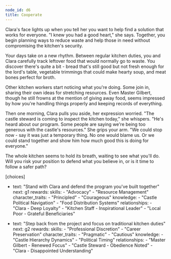```yaml
---
node_id: d6
title: Cooperate
---
```


Clara's face lights up when you tell her you want to help find a solution that works for everyone. "I knew you had a good heart," she says. Together, you begin planning ways to reduce waste and help those in need without compromising the kitchen's security.

Your days take on a new rhythm. Between regular kitchen duties, you and Clara carefully track leftover food that would normally go to waste. You discover there's quite a bit - bread that's still good but not fresh enough for the lord's table, vegetable trimmings that could make hearty soup, and meat bones perfect for broth.

Other kitchen workers start noticing what you're doing. Some join in, sharing their own ideas for stretching resources. Even Master Gilbert, though he still frowns at the mention of giving away food, seems impressed by how you're handling things properly and keeping records of everything.

Then one morning, Clara pulls you aside, her expression worried. "The castle steward is coming to inspect the kitchen today," she whispers. "He's heard about our program. Some people are saying we're being too generous with the castle's resources." She grips your arm. "We could stop now - say it was just a temporary thing. No one would blame us. Or we could stand together and show him how much good this is doing for everyone."

The whole kitchen seems to hold its breath, waiting to see what you'll do. Will you risk your position to defend what you believe in, or is it time to follow a safer path?

[choices]
- text: "Stand with Clara and defend the program you've built together"
  next: g1
  rewards:
    skills: 
      - "Advocacy"
      - "Resource Management"
    character_traits:
      - "Principled"
      - "Courageous"
    knowledge:
      - "Castle Political Navigation"
      - "Food Distribution Systems"
    relationships:
      - "Clara - Deep Loyalty"
      - "Kitchen Staff - Inspirational Leader"
      - "Local Poor - Grateful Beneficiaries"

- text: "Step back from the project and focus on traditional kitchen duties"
  next: g2
  rewards:
    skills: 
      - "Professional Discretion"
      - "Career Preservation"
    character_traits:
      - "Pragmatic"
      - "Cautious"
    knowledge:
      - "Castle Hierarchy Dynamics"
      - "Political Timing"
    relationships:
      - "Master Gilbert - Renewed Focus"
      - "Castle Steward - Obedience Noted"
      - "Clara - Disappointed Understanding"